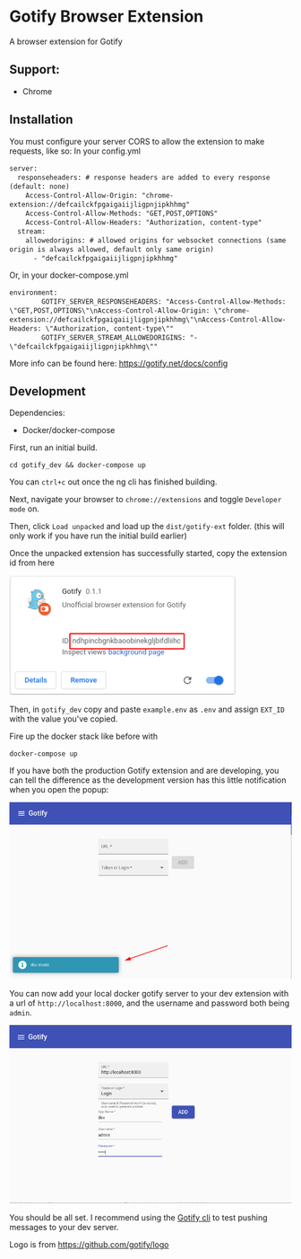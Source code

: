 # Gotify Browser Extension

A browser extension for Gotify

## Support:

- Chrome

## Installation
You must configure your server CORS to allow the extension to make requests, like so:
In your config.yml
```
server:
  responseheaders: # response headers are added to every response (default: none)
    Access-Control-Allow-Origin: "chrome-extension://defcailckfpgaigaiijligpnjipkhhmg"
    Access-Control-Allow-Methods: "GET,POST,OPTIONS"
    Access-Control-Allow-Headers: "Authorization, content-type"
  stream:
    allowedorigins: # allowed origins for websocket connections (same origin is always allowed, default only same origin)
      - "defcailckfpgaigaiijligpnjipkhhmg"
```
Or, in your docker-compose.yml
```
environment:
        GOTIFY_SERVER_RESPONSEHEADERS: "Access-Control-Allow-Methods: \"GET,POST,OPTIONS\"\nAccess-Control-Allow-Origin: \"chrome-extension://defcailckfpgaigaiijligpnjipkhhmg\"\nAccess-Control-Allow-Headers: \"Authorization, content-type\""
        GOTIFY_SERVER_STREAM_ALLOWEDORIGINS: "- \"defcailckfpgaigaiijligpnjipkhhmg\""
```

More info can be found here: https://gotify.net/docs/config

## Development
Dependencies:

- Docker/docker-compose

First, run an initial build.

```shell script
cd gotify_dev && docker-compose up
```

You can `ctrl+c` out once the ng cli has finished building.

Next, navigate your browser to `chrome://extensions` and toggle `Developer mode` on.

Then, click `Load unpacked` and load up the `dist/gotify-ext` folder. (this will only work if you have run the initial build earlier)

Once the unpacked extension has successfully started, copy the extension id from here

![Unpacked Extension](images/unpacked_ext.png)

Then, in `gotify_dev` copy and paste `example.env` as `.env` and assign `EXT_ID` with the value you've copied.

Fire up the docker stack like before with

```shell script
docker-compose up
```

If you have both the production Gotify extension and are developing, you can tell the difference as the development version has this little notification when you open the popup:

![Dev notification](images/dev_notif.png)

You can now add your local docker gotify server to your dev extension with a url of `http://localhost:8000`, and the username and password both being `admin`.

![Dev login](images/dev_login.png)

You should be all set. I recommend using the [Gotify cli](https://github.com/gotify/cli) to test pushing messages to your dev server.

Logo is from https://github.com/gotify/logo
